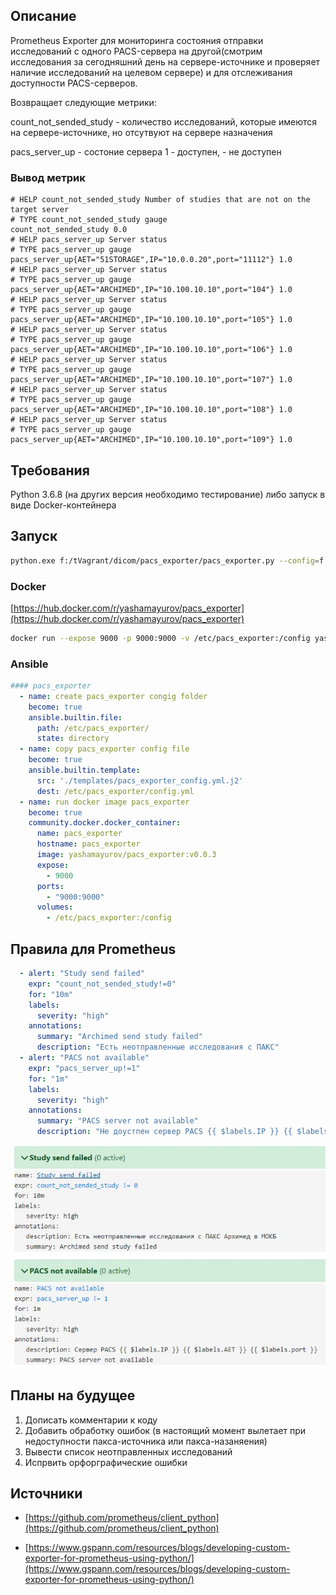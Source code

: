 ## Описание
Prometheus Exporter для мониторинга состояния отправки исследований с одного PACS-сервера на другой(смотрим исследования за сегодняшний день на сервере-источнике и проверяет наличие исследований на целевом сервере) и для отслеживания доступности PACS-серверов.

Возвращает следующие метрики:

count_not_sended_study - количество исследований, которые имеются на сервере-источнике, но отсутвуют на сервере назначения

pacs_server_up - состоние сервера 1 - доступен, - не доступен

### Вывод метрик
```
# HELP count_not_sended_study Number of studies that are not on the target server
# TYPE count_not_sended_study gauge
count_not_sended_study 0.0
# HELP pacs_server_up Server status
# TYPE pacs_server_up gauge
pacs_server_up{AET="51STORAGE",IP="10.0.0.20",port="11112"} 1.0
# HELP pacs_server_up Server status
# TYPE pacs_server_up gauge
pacs_server_up{AET="ARCHIMED",IP="10.100.10.10",port="104"} 1.0
# HELP pacs_server_up Server status
# TYPE pacs_server_up gauge
pacs_server_up{AET="ARCHIMED",IP="10.100.10.10",port="105"} 1.0
# HELP pacs_server_up Server status
# TYPE pacs_server_up gauge
pacs_server_up{AET="ARCHIMED",IP="10.100.10.10",port="106"} 1.0
# HELP pacs_server_up Server status
# TYPE pacs_server_up gauge
pacs_server_up{AET="ARCHIMED",IP="10.100.10.10",port="107"} 1.0
# HELP pacs_server_up Server status
# TYPE pacs_server_up gauge
pacs_server_up{AET="ARCHIMED",IP="10.100.10.10",port="108"} 1.0
# HELP pacs_server_up Server status
# TYPE pacs_server_up gauge
pacs_server_up{AET="ARCHIMED",IP="10.100.10.10",port="109"} 1.0
```

## Требования
Python 3.6.8 (на других версия необходимо тестирование) либо запуск в виде Docker-контейнера


## Запуск

```bash
python.exe f:/tVagrant/dicom/pacs_exporter/pacs_exporter.py --config=f:/tVagrant/dicom/pacs_exporter/config.yml
```

### Docker
[https://hub.docker.com/r/yashamayurov/pacs_exporter](https://hub.docker.com/r/yashamayurov/pacs_exporter)

```bash
docker run --expose 9000 -p 9000:9000 -v /etc/pacs_exporter:/config yashamayurov/pacs_exporter:v0.0.3
```
### Ansible

```yaml
#### pacs_exporter
  - name: create pacs_exporter congig folder
    become: true
    ansible.builtin.file:
      path: /etc/pacs_exporter/
      state: directory
  - name: copy pacs_exporter config file
    become: true
    ansible.builtin.template:
      src: './templates/pacs_exporter_config.yml.j2'
      dest: /etc/pacs_exporter/config.yml
  - name: run docker image pacs_exporter
    become: true
    community.docker.docker_container:
      name: pacs_exporter
      hostname: pacs_exporter
      image: yashamayurov/pacs_exporter:v0.0.3
      expose:
        - 9000
      ports:
        - "9000:9000"
      volumes:
        - /etc/pacs_exporter:/config
```
## Правила для Prometheus 
```yaml
  - alert: "Study send failed"
    expr: "count_not_sended_study!=0"
    for: "10m"
    labels:
      severity: "high"
    annotations:
      summary: "Archimed send study failed"
      description: "Есть неотправленные исследования с ПАКС"
  - alert: "PACS not available"
    expr: "pacs_server_up!=1"
    for: "1m"
    labels:
      severity: "high"
    annotations:
      summary: "PACS server not available"
      description: "Не доустпен сервер PACS {{ $labels.IP }} {{ $labels.AET }} {{ $labels.port }}"
```
![Prometheus](./img/prom.jpg)

## Планы на будущее
1. Дописать комментарии к коду
1. Добавить обработку ошибок (в настоящий момент вылетает при недоступности пакса-источника или пакса-назаняения)
1. Вывести список неотправленных исследований
1. Испрвить орфорграфические ошибки

## Источники
* [https://github.com/prometheus/client_python](https://github.com/prometheus/client_python)

* [https://www.gspann.com/resources/blogs/developing-custom-exporter-for-prometheus-using-python/](https://www.gspann.com/resources/blogs/developing-custom-exporter-for-prometheus-using-python/)